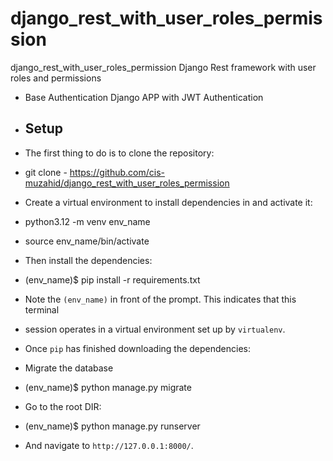 # django_rest_with_user_roles_permission
django_rest_with_user_roles_permission Django Rest framework with user roles and permissions

- Base Authentication Django APP with JWT Authentication

- ## Setup

- The first thing to do is to clone the repository:

- git clone - https://github.com/cis-muzahid/django_rest_with_user_roles_permission


- Create a virtual environment to install dependencies in and activate it:


- python3.12 -m venv env_name


- source env_name/bin/activate


- Then install the dependencies:


- (env_name)$ pip install -r requirements.txt


- Note the `(env_name)` in front of the prompt. This indicates that this terminal
- session operates in a virtual environment set up by `virtualenv`.

- Once `pip` has finished downloading the dependencies:

- Migrate the database

- (env_name)$ python manage.py migrate

- Go to the root DIR:

- (env_name)$ python manage.py runserver

- And navigate to `http://127.0.0.1:8000/`.

